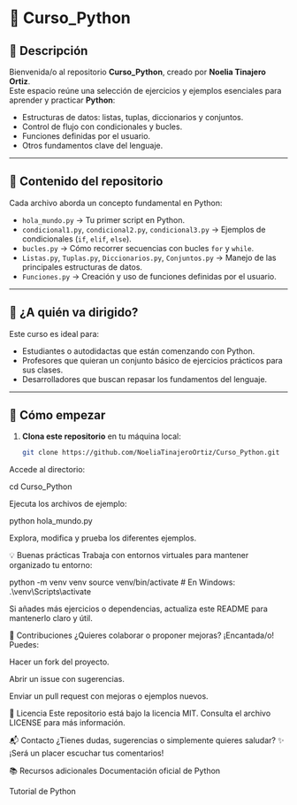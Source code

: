 # 🐍 Curso_Python

## 📌 Descripción
Bienvenida/o al repositorio **Curso_Python**, creado por **Noelia Tinajero Ortiz**.  
Este espacio reúne una selección de ejercicios y ejemplos esenciales para aprender y practicar **Python**:  

- Estructuras de datos: listas, tuplas, diccionarios y conjuntos.  
- Control de flujo con condicionales y bucles.  
- Funciones definidas por el usuario.  
- Otros fundamentos clave del lenguaje.  

---

## 📂 Contenido del repositorio
Cada archivo aborda un concepto fundamental en Python:

- `hola_mundo.py` → Tu primer script en Python.  
- `condicional1.py`, `condicional2.py`, `condicional3.py` → Ejemplos de condicionales (`if`, `elif`, `else`).  
- `bucles.py` → Cómo recorrer secuencias con bucles `for` y `while`.  
- `Listas.py`, `Tuplas.py`, `Diccionarios.py`, `Conjuntos.py` → Manejo de las principales estructuras de datos.  
- `Funciones.py` → Creación y uso de funciones definidas por el usuario.  

---

## 🎯 ¿A quién va dirigido?
Este curso es ideal para:
- Estudiantes o autodidactas que están comenzando con Python.  
- Profesores que quieran un conjunto básico de ejercicios prácticos para sus clases.  
- Desarrolladores que buscan repasar los fundamentos del lenguaje.  

---

## 🚀 Cómo empezar

1. **Clona este repositorio** en tu máquina local:
   ```bash
   git clone https://github.com/NoeliaTinajeroOrtiz/Curso_Python.git
Accede al directorio:

cd Curso_Python

Ejecuta los archivos de ejemplo:

python hola_mundo.py

Explora, modifica y prueba los diferentes ejemplos.

💡 Buenas prácticas
Trabaja con entornos virtuales para mantener organizado tu entorno:

python -m venv venv
source venv/bin/activate   # En Windows: .\venv\Scripts\activate

Si añades más ejercicios o dependencias, actualiza este README para mantenerlo claro y útil.

🤝 Contribuciones
¿Quieres colaborar o proponer mejoras? ¡Encantada/o!
Puedes:

Hacer un fork del proyecto.

Abrir un issue con sugerencias.

Enviar un pull request con mejoras o ejemplos nuevos.

📜 Licencia
Este repositorio está bajo la licencia MIT.
Consulta el archivo LICENSE para más información.

📬 Contacto
¿Tienes dudas, sugerencias o simplemente quieres saludar?
✨ ¡Será un placer escuchar tus comentarios!

📚 Recursos adicionales
Documentación oficial de Python

Tutorial de Python
